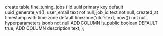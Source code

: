 create table fine_tuning_jobs (
    id uuid primary key default uuid_generate_v4(),
    user_email text not null,
    job_id text not null,
    created_at timestamp with time zone default timezone('utc'::text, now()) not null,
    hyperparameters jsonb not null
    ADD COLUMN is_public boolean DEFAULT true;
    ADD COLUMN description text;
);